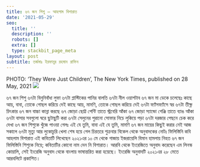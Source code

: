 ```yaml
---
title: ৬৭ জন শিশু – আহলাম বিশারাত
date: '2021-05-29'
seo:
  title: ''
  description: ''
  robots: []
  extra: []
  type: stackbit_page_meta
layout: post
subtitle: তর্জমাঃ ইরফানুর রহমান রাফিন
---
```

PHOTO: ‘They Were Just Children’, The New York Times, published on 28 May, 2021
![](https://scontent.fdac55-1.fna.fbcdn.net/v/t1.6435-9/191592422\_177640267613984\_1356466434557991026\_n.jpg?\_nc_cat=105\&ccb=1-3&\_nc_sid=730e14&\_nc_ohc=E3N5xkSAI-8AX9owMkh&\_nc_oc=AQlkIiNta_JnIq\_\_bPd3eBRFmvyjFsviHtjigucQ2X0FeObCGFaTYGso5cIN116pd6o&\_nc_ht=scontent.fdac55-1.fna\&oh=b757685c23562c7e0f71d1368567cf56\&oe=60DBAA53)

৬৭ জন শিশু
৬৭টা বিনুনিবাঁধা লুফা
৬৭টা প্লাস্টিকের পানির বালতি
৬৭টা নীল ওয়াশটাব
৬৭ জন মা ডেকে চলেছেঃ
কাছে আয়, বাবা, তোকে গোছল করিয়ে দেই
কাছে আয়, মামণি, তোকে গোছল করিয়ে দেই
৬৭টা ফ্যাঁসফ্যাঁসে স্বর
৬৭টা তীক্ষ্ণ চিৎকার
৬৭ জন বাচ্চা কান্না করছে
৬৭ জোড়া ছোট্ট পেন্টি
তাতে স্ট্রবেরি আঁকা
৬৭ জোড়া স্যান্ডো গেঞ্জি
তাতে ব্যাঙ আঁকা
৬৭টা বাসার সবগুলো ঘরে ছুটাছুটি করা
৬৭টা সেলুনের পুরানো সোফার নিচে লুকিয়ে পড়া
৬৭টা দরজার পেছনে চেক করে দেখা
৬৭ জন শিশুকে খুঁজে পাওয়া গেলঃ
এই যে তুমি, বাবা
এই যে তুমি, মামণি
৬৭ জন মায়ের কিছুই করার নেই
আজ সকালে
৬৭টা মৃত্যু
আর লুকোচুরি খেলা শেষ হয়ে গেল
চিরতরে
শুক্রবার বিকেল থেকে
অনুবাদকের নোটঃ ফিলিস্তিনি কবি আহলাম বিশারাত এই কবিতাটি লিখেছেন ২০২১এর ১০ মে থেকে গাজায় ইজরায়েলি বিমান হামলায় নিহত ৬৭ জন ফিলিস্তিনি শিশুকে নিয়ে; কবিতাটির কোনো নাম দেন নি বিশারাত। আরবি থেকে ইংরেজিতে অনুবাদ করেছেন এম লিনস্ক কোয়ালি, সেই ইংরেজি অনুবাদ থেকে বাংলায় ভাষান্তরিত করা হয়েছে। ইংরেজি অনুবাদটি ২০২১এর ২৮ মেতে আরবলিটে প্রকাশিত।
